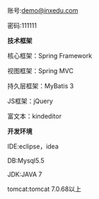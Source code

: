 
账号:demo@inxedu.com</br>

密码:111111</br>


**技术框架**  </br>

核心框架：Spring Framework</br>

视图框架：Spring MVC </br>

持久层框架：MyBatis 3</br>

JS框架：jQuery</br>

富文本：kindeditor</br>

**开发环境**</br>

IDE:eclipse，idea</br>

DB:Mysql5.5</br>

JDK:JAVA 7</br>

tomcat:tomcat 7.0.68以上</br>

